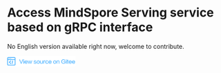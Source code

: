 # Access MindSpore Serving service based on gRPC interface

No English version available right now, welcome to contribute.

<a href="https://gitee.com/mindspore/docs/tree/master/tutorials/inference/source_en/serving_grpc.md" target="_blank"><img src="_static/logo_source.png"></a>
